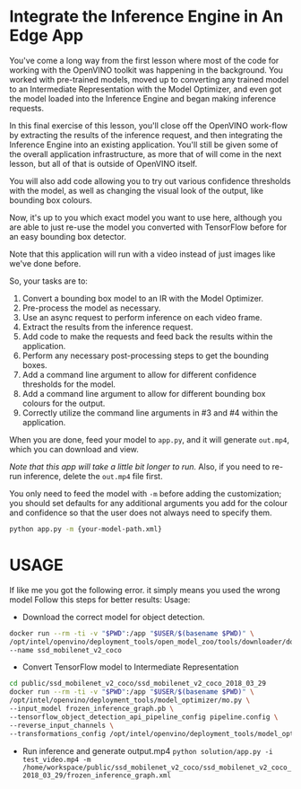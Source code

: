 # Integrate the Inference Engine in An Edge App

You've come a long way from the first lesson where most of the code for working with the OpenVINO toolkit was happening in the background. You worked with pre-trained models, moved up to converting any trained model to an Intermediate Representation with the Model Optimizer, and even got the model loaded into the Inference Engine and began making inference requests.

In this final exercise of this lesson, you'll close off the OpenVINO work-flow by extracting the results of the inference request, and then integrating the Inference Engine into an existing application. You'll still be given some of the overall application infrastructure, as more that of will come in the next lesson, but all of that is outside of OpenVINO itself.

You will also add code allowing you to try out various confidence thresholds with the model, as well as changing the visual look of the output, like bounding box colours.

Now, it's up to you which exact model you want to use here, although you are able to just re-use the model you converted with TensorFlow before for an easy bounding box detector.

Note that this application will run with a video instead of just images like we've done before.

So, your tasks are to:

1. Convert a bounding box model to an IR with the Model Optimizer.
2. Pre-process the model as necessary.
3. Use an async request to perform inference on each video frame.
4. Extract the results from the inference request.
5. Add code to make the requests and feed back the results within the application.
6. Perform any necessary post-processing steps to get the bounding boxes.
7. Add a command line argument to allow for different confidence thresholds for the model.
8. Add a command line argument to allow for different bounding box colours for the output.
9. Correctly utilize the command line arguments in #3 and #4 within the application.

When you are done, feed your model to `app.py`, and it will generate `out.mp4`, which you can download and view. 

*Note that this app will take a little bit longer to run.* Also, if you need to re-run inference, delete the `out.mp4` file first.

You only need to feed the model with `-m` before adding the customization; you should set defaults for any additional arguments you add for the colour and confidence so that the user does not always need to specify them.

```bash
python app.py -m {your-model-path.xml}
```

# USAGE

If like me you got the following error. it simply means you used the wrong model
Follow this steps for better results:
Usage:

- Download the correct model for object detection.
```bash
docker run --rm -ti -v "$PWD":/app "$USER/$(basename $PWD)" \
/opt/intel/openvino/deployment_tools/open_model_zoo/tools/downloader/downloader.py \
--name ssd_mobilenet_v2_coco
```

- Convert TensorFlow model to Intermediate Representation
```bash
cd public/ssd_mobilenet_v2_coco/ssd_mobilenet_v2_coco_2018_03_29
docker run --rm -ti -v "$PWD":/app "$USER/$(basename $PWD)" \
/opt/intel/openvino/deployment_tools/model_optimizer/mo.py \
--input_model frozen_inference_graph.pb \
--tensorflow_object_detection_api_pipeline_config pipeline.config \
--reverse_input_channels \
--transformations_config /opt/intel/openvino/deployment_tools/model_optimizer/extensions/front/tf/ssd_v2_support.json
```

- Run inference and generate output.mp4
`python solution/app.py -i test_video.mp4 -m /home/workspace/public/ssd_mobilenet_v2_coco/ssd_mobilenet_v2_coco_2018_03_29/frozen_inference_graph.xml`
